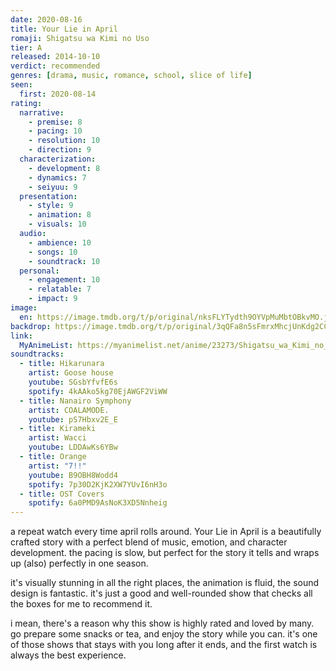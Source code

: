 ```yaml
---
date: 2020-08-16
title: Your Lie in April
romaji: Shigatsu wa Kimi no Uso
tier: A
released: 2014-10-10
verdict: recommended
genres: [drama, music, romance, school, slice of life]
seen:
  first: 2020-08-14
rating:
  narrative:
    - premise: 8
    - pacing: 10
    - resolution: 10
    - direction: 9
  characterization:
    - development: 8
    - dynamics: 7
    - seiyuu: 9
  presentation:
    - style: 9
    - animation: 8
    - visuals: 10
  audio:
    - ambience: 10
    - songs: 10
    - soundtrack: 10
  personal:
    - engagement: 10
    - relatable: 7
    - impact: 9
image:
  en: https://image.tmdb.org/t/p/original/nksFLYTydth9OYVpMuMbtOBkvMO.jpg
backdrop: https://image.tmdb.org/t/p/original/3qQFa8n5sFmrxMhcjUnKdg2CCOU.jpg
link:
  MyAnimeList: https://myanimelist.net/anime/23273/Shigatsu_wa_Kimi_no_Uso
soundtracks:
  - title: Hikarunara
    artist: Goose house
    youtube: SGsbYfvfE6s
    spotify: 4kAAko5kg70EjAWGF2ViWW
  - title: Nanairo Symphony
    artist: COALAMODE.
    youtube: pS7Hbxv2E_E
  - title: Kirameki
    artist: Wacci
    youtube: LDDAwKs6YBw
  - title: Orange
    artist: "7!!"
    youtube: B9OBH8Wodd4
    spotify: 7p30D2KjK2XW7YUvI6nH3o
  - title: OST Covers
    spotify: 6a0PMD9AsNoK3XD5Nnheig
---
```


a repeat watch every time april rolls around. Your Lie in April is a beautifully crafted story with a perfect blend of music, emotion, and character development. the pacing is slow, but perfect for the story it tells and wraps up (also) perfectly in one season.

it's visually stunning in all the right places, the animation is fluid, the sound design is fantastic. it's just a good and well-rounded show that checks all the boxes for me to recommend it.

i mean, there's a reason why this show is highly rated and loved by many. go prepare some snacks or tea, and enjoy the story while you can. it's one of those shows that stays with you long after it ends, and the first watch is always the best experience.
